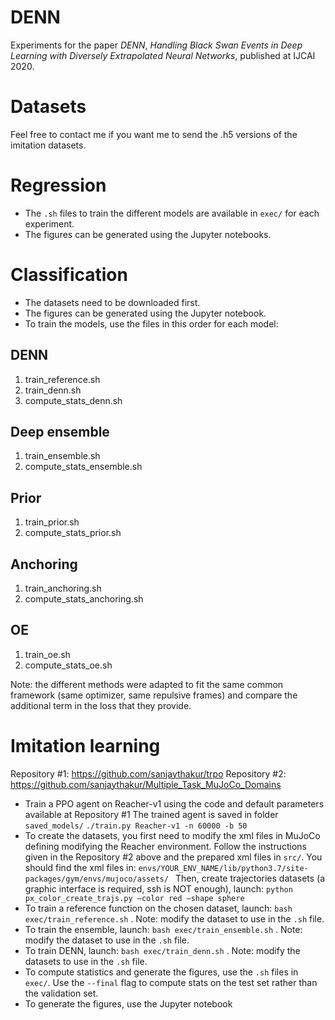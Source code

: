 # DENN
Experiments for the paper _DENN_, _Handling Black Swan Events in Deep Learning with Diversely Extrapolated Neural Networks_, published at IJCAI 2020.

# Datasets

Feel free to contact me if you want me to send the .h5 versions of the imitation datasets.

# Regression
- The ``.sh`` files to train the different models are available in ``exec/`` for each experiment.
- The figures can be generated using the Jupyter notebooks.

# Classification
- The datasets need to be downloaded first.
- The figures can be generated using the Jupyter notebook.
- To train the models, use the files in this order for each model:

## DENN
1. train_reference.sh
2. train_denn.sh
3. compute_stats_denn.sh 

## Deep ensemble
1. train_ensemble.sh
2. compute_stats_ensemble.sh

## Prior
1. train_prior.sh
2. compute_stats_prior.sh

## Anchoring
1. train_anchoring.sh
2. compute_stats_anchoring.sh

## OE
1. train_oe.sh
2. compute_stats_oe.sh

Note: the different methods were adapted to fit the same common framework (same optimizer, same repulsive frames) and compare the additional term in the loss that they provide.

# Imitation learning
Repository #1: https://github.com/sanjaythakur/trpo
Repository #2: https://github.com/sanjaythakur/Multiple_Task_MuJoCo_Domains

- Train a PPO agent on Reacher-v1 using the code and default parameters available at Repository #1
  The trained agent is saved in folder `saved_models/`
  ``./train.py Reacher-v1 -n 60000 -b 50``
- To create the datasets, you first need to modify the xml files in MuJoCo defining modifying the Reacher environment.
Follow the instructions given in the Repository #2 above and the prepared xml files in `src/`. You should find the xml files in:
``envs/YOUR_ENV_NAME/lib/python3.7/site-packages/gym/envs/mujoco/assets/ ``
Then, create trajectories datasets (a graphic interface is required, ssh is NOT enough), launch: 
  ``python px_color_create_trajs.py —color red —shape sphere``
- To train a reference function on the chosen dataset, launch:
  ``bash exec/train_reference.sh``
  . Note: modify the dataset to use in the ``.sh`` file.
- To train the ensemble, launch: 
  ``bash exec/train_ensemble.sh``
  . Note: modify the dataset to use in the ``.sh`` file.
- To train DENN, launch: 
  ``bash exec/train_denn.sh``
  . Note: modify the datasets to use in the ``.sh`` file.
- To compute statistics and generate the figures, use the ``.sh`` files in ``exec/``. Use the ``--final`` flag to compute stats on the test set rather than the validation set. 
- To generate the figures, use the Jupyter notebook
